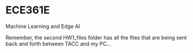 # ECE361E
Machine Learning and Edge AI

Remember, the second HW1_files folder has all the files that are being sent back and forth between TACC and my PC...
